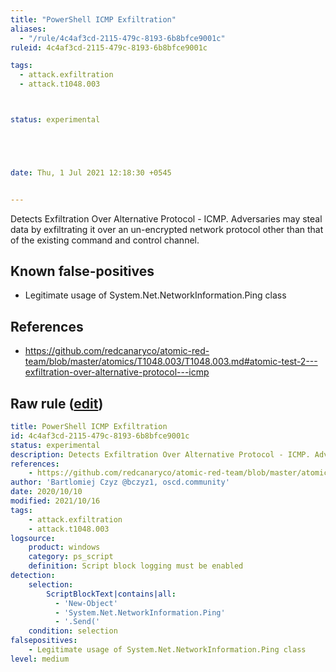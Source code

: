 ```yaml
---
title: "PowerShell ICMP Exfiltration"
aliases:
  - "/rule/4c4af3cd-2115-479c-8193-6b8bfce9001c"
ruleid: 4c4af3cd-2115-479c-8193-6b8bfce9001c

tags:
  - attack.exfiltration
  - attack.t1048.003



status: experimental





date: Thu, 1 Jul 2021 12:18:30 +0545


---
```


Detects Exfiltration Over Alternative Protocol - ICMP. Adversaries may steal data by exfiltrating it over an un-encrypted network protocol other than that of the existing command and control channel.

<!--more-->


## Known false-positives

* Legitimate usage of System.Net.NetworkInformation.Ping class



## References

* https://github.com/redcanaryco/atomic-red-team/blob/master/atomics/T1048.003/T1048.003.md#atomic-test-2---exfiltration-over-alternative-protocol---icmp


## Raw rule ([edit](https://github.com/SigmaHQ/sigma/edit/master/rules/windows/powershell/powershell_script/posh_ps_icmp_exfiltration.yml))
```yaml
title: PowerShell ICMP Exfiltration
id: 4c4af3cd-2115-479c-8193-6b8bfce9001c
status: experimental
description: Detects Exfiltration Over Alternative Protocol - ICMP. Adversaries may steal data by exfiltrating it over an un-encrypted network protocol other than that of the existing command and control channel.
references:
    - https://github.com/redcanaryco/atomic-red-team/blob/master/atomics/T1048.003/T1048.003.md#atomic-test-2---exfiltration-over-alternative-protocol---icmp
author: 'Bartlomiej Czyz @bczyz1, oscd.community'
date: 2020/10/10
modified: 2021/10/16
tags:
    - attack.exfiltration
    - attack.t1048.003
logsource:
    product: windows
    category: ps_script
    definition: Script block logging must be enabled
detection:
    selection:
        ScriptBlockText|contains|all:
          - 'New-Object'
          - 'System.Net.NetworkInformation.Ping'
          - '.Send('
    condition: selection
falsepositives:
    - Legitimate usage of System.Net.NetworkInformation.Ping class
level: medium

```
